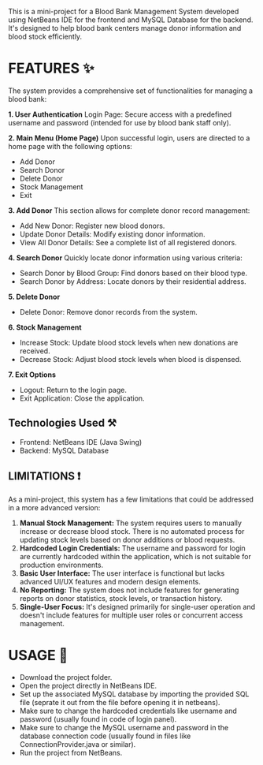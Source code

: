 This is a mini-project for a Blood Bank Management System developed using NetBeans IDE for the frontend and MySQL Database for the backend. It's designed to help blood bank centers manage donor information and blood stock efficiently. 

# FEATURES ✨
The system provides a comprehensive set of functionalities for managing a blood bank:

**1. User Authentication**
Login Page: Secure access with a predefined username and password (intended for use by blood bank staff only).

**2. Main Menu (Home Page)**
Upon successful login, users are directed to a home page with the following options:
* Add Donor
* Search Donor
* Delete Donor
* Stock Management
* Exit

**3. Add Donor**
This section allows for complete donor record management:
* Add New Donor: Register new blood donors.
* Update Donor Details: Modify existing donor information.
* View All Donor Details: See a complete list of all registered donors.

**4. Search Donor**
Quickly locate donor information using various criteria:
* Search Donor by Blood Group: Find donors based on their blood type.
* Search Donor by Address: Locate donors by their residential address.

**5. Delete Donor**
* Delete Donor: Remove donor records from the system.

**6. Stock Management**
* Increase Stock: Update blood stock levels when new donations are received.
* Decrease Stock: Adjust blood stock levels when blood is dispensed.

**7. Exit Options**
* Logout: Return to the login page.
* Exit Application: Close the application.

## Technologies Used ⚒️
* Frontend: NetBeans IDE (Java Swing)
* Backend: MySQL Database

## LIMITATIONS ❗
As a mini-project, this system has a few limitations that could be addressed in a more advanced version:
1) **Manual Stock Management:** The system requires users to manually increase or decrease blood stock. There is no automated process for updating stock levels based on donor additions or blood requests.
2) **Hardcoded Login Credentials:** The username and password for login are currently hardcoded within the application, which is not suitable for production environments.
3) **Basic User Interface:** The user interface is functional but lacks advanced UI/UX features and modern design elements.
4) **No Reporting:** The system does not include features for generating reports on donor statistics, stock levels, or transaction history.
5) **Single-User Focus:** It's designed primarily for single-user operation and doesn't include features for multiple user roles or concurrent access management.

# USAGE 🚨
* Download the project folder.
* Open the project directly in NetBeans IDE.
* Set up the associated MySQL database by importing the provided SQL file (seprate it out from the file before opening it in netbeans).
* Make sure to change the hardcoded credentials like username and password (usually found in code of login panel).
* Make sure to change the MySQL username and password in the database connection code (usually found in files like ConnectionProvider.java or similar).
* Run the project from NetBeans.
